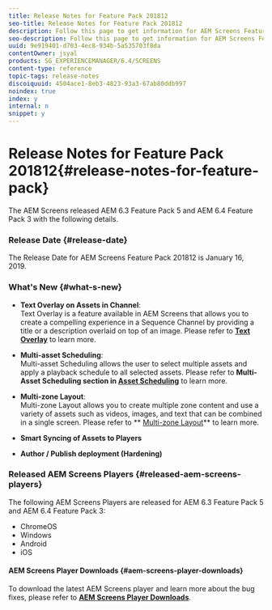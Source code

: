 ```yaml
---
title: Release Notes for Feature Pack 201812
seo-title: Release Notes for Feature Pack 201812
description: Follow this page to get information for AEM Screens Feature Pack 201812 released on January 16, 2019.
seo-description: Follow this page to get information for AEM Screens Feature Pack 201812 released on January 16, 2019.
uuid: 9e919401-d703-4ec8-934b-5a535703f8da
contentOwner: jsyal
products: SG_EXPERIENCEMANAGER/6.4/SCREENS
content-type: reference
topic-tags: release-notes
discoiquuid: 4504ace1-8eb3-4823-93a3-67ab80ddb997
noindex: true
index: y
internal: n
snippet: y
---
```


# Release Notes for Feature Pack 201812{#release-notes-for-feature-pack}

The AEM Screens released AEM 6.3 Feature Pack 5 and AEM 6.4 Feature Pack 3 with the following details.

### Release Date {#release-date}

The Release Date for AEM Screens Feature Pack 201812 is January 16, 2019.

### What's New {#what-s-new}

* **Text Overlay on Assets in Channel**:  
  Text Overlay is a feature available in AEM Screens that allows you to create a compelling experience in a Sequence Channel by providing a title or a description overlaid on top of an image. Please refer to [**Text Overlay**](../../screens/using/text-overlay.md) to learn more.

* **Multi-asset Scheduling**:  
  Multi-asset Scheduling allows the user to select multiple assets and apply a playback schedule to all selected assets. Please refer to **Multi-Asset Scheduling **section in** [Asset Scheduling](../../screens/using/asset-level-scheduling.md)** to learn more.

* **Multi-zone Layout**:  
  Multi-zone Layout allows you to create multiple zone content and use a variety of assets such as videos, images, and text that can be combined in a single screen. Please refer to ** [Multi-zone Layout](../../screens/using/multi-zone-layout-aem-screens.md)** to learn more.

* **Smart Syncing of Assets to Players**
* **Author / Publish deployment (Hardening)**

### Released AEM Screens Players {#released-aem-screens-players}

The following AEM Screens Players are released for AEM 6.3 Feature Pack 5 and AEM 6.4 Feature Pack 3:

* ChromeOS
* Windows
* Android
* iOS

#### AEM Screens Player Downloads {#aem-screens-player-downloads}

To download the latest AEM Screens player and learn more about the bug fixes, please refer to [**AEM Screens Player Downloads**](https://download.macromedia.com/screens/).
